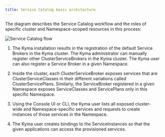 ```yaml
---
title: Service Catalog basic architecture
---
```


The diagram describes the Service Catalog workflow and the roles of specific cluster and Namespace-scoped resources in this process:

![Service Catalog flow](./assets/service-catalog-flow.svg)

1. The Kyma installation results in the registration of the default Service Brokers in the Kyma cluster. The Kyma administrator can manually register other ClusterServiceBrokers in the Kyma cluster. The Kyma user can also register a Service Broker in a given Namespace.

2. Inside the cluster, each ClusterServiceBroker exposes services that are ClusterServiceClasses in their different variations called ClusterServicePlans. Similarly, the ServiceBroker registered in a given Namespace exposes ServiceClasses and ServicePlans only in this specific Namespace.

3. Using the Console UI or CLI, the Kyma user lists all exposed cluster-wide and Namespace-specific services and requests to create instances of those services in the Namespace.

4. The Kyma user creates bindings to the ServiceInstances so that the given applications can access the provisioned services.
